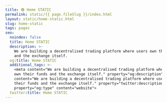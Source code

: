 ```yaml
---
title: 🟢 Home STATIC
permalink: static/{{ page.fileSlug }}/index.html
layout: static/home-static.html
slug: home-static
tags: pages
seo:
  noindex: false
  title: Home STATIC
  description: >-
    We are building a decentralised trading platform where users own their funds
    and the exchange itself.
  og:title: Home STATIC
  additional_tags: >-
    <meta content="We are building a decentralised trading platform where users
    own their funds and the exchange itself." property="og:description"><meta
    content="We are building a decentralised trading platform where users own
    their funds and the exchange itself." property="twitter:description"><meta
    property="og:type" content="website">
  twitter:title: Home STATIC
---
```



